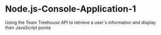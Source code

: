 # Node.js-Console-Application-1
Using the Team Treehouse API to retrieve a user's information and display their JavaScript points
